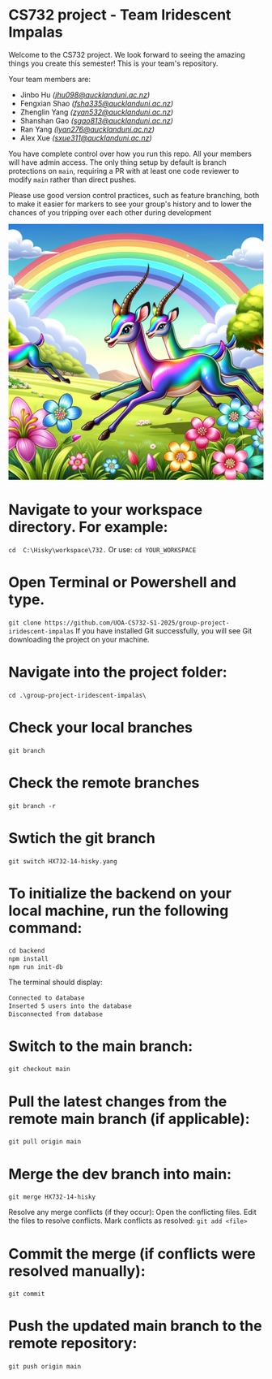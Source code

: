 # CS732 project - Team Iridescent Impalas

Welcome to the CS732 project. We look forward to seeing the amazing things you create this semester! This is your team's repository.

Your team members are:
- Jinbo Hu _(jhu098@aucklanduni.ac.nz)_
- Fengxian Shao _(fsha335@aucklanduni.ac.nz)_
- Zhenglin Yang _(zyan532@aucklanduni.ac.nz)_
- Shanshan Gao _(sgao813@aucklanduni.ac.nz)_
- Ran Yang _(lyan276@aucklanduni.ac.nz)_
- Alex Xue _(sxue311@aucklanduni.ac.nz)_

You have complete control over how you run this repo. All your members will have admin access. The only thing setup by default is branch protections on `main`, requiring a PR with at least one code reviewer to modify `main` rather than direct pushes.

Please use good version control practices, such as feature branching, both to make it easier for markers to see your group's history and to lower the chances of you tripping over each other during development

![](./Iridescent%20Impalas.webp)

# Navigate to your workspace directory. For example: 
`cd  C:\Hisky\workspace\732.`
Or use:
`cd YOUR_WORKSPACE`

# Open Terminal or Powershell and type.
`git clone https://github.com/UOA-CS732-S1-2025/group-project-iridescent-impalas`
If you have installed Git successfully, you will see Git downloading the project on your machine. 

# Navigate into the project folder:
`cd .\group-project-iridescent-impalas\`

# Check your local branches
`git branch`

# Check the remote branches
`git branch -r`

# Swtich the git branch
`git switch HX732-14-hisky.yang`

# To initialize the backend on your local machine, run the following command:
```
cd backend
npm install
npm run init-db
```

The terminal should display:

```
Connected to database
Inserted 5 users into the database
Disconnected from database
```

# Switch to the main branch:
`git checkout main`

# Pull the latest changes from the remote main branch (if applicable):
`git pull origin main`

# Merge the dev branch into main:
`git merge HX732-14-hisky`

Resolve any merge conflicts (if they occur):
Open the conflicting files.
Edit the files to resolve conflicts.
Mark conflicts as resolved:
`git add <file>`

# Commit the merge (if conflicts were resolved manually):
`git commit`

# Push the updated main branch to the remote repository:
`git push origin main`

